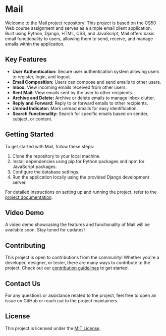 # Mail

Welcome to the Mail project repository! This project is based on the CS50 Web course assignment and serves as a simple email client application. Built using Python, Django, HTML, CSS, and JavaScript, Mail offers basic email functionality to users, allowing them to send, receive, and manage emails within the application.

## Key Features

- **User Authentication:** Secure user authentication system allowing users to register, login, and logout.
- **Email Composition:** Users can compose and send emails to other users.
- **Inbox:** View incoming emails received from other users.
- **Sent Mail:** View emails sent by the user to other recipients.
- **Archive and Delete:** Archive or delete emails to manage inbox clutter.
- **Reply and Forward:** Reply to or forward emails to other recipients.
- **Unread Indicator:** Mark unread emails for easy identification.
- **Search Functionality:** Search for specific emails based on sender, subject, or content.

## Getting Started

To get started with Mail, follow these steps:

1. Clone the repository to your local machine.
2. Install dependencies using pip for Python packages and npm for JavaScript packages.
3. Configure the database settings.
4. Run the application locally using the provided Django development server.

For detailed instructions on setting up and running the project, refer to the [project documentation](link_to_documentation).

## Video Demo

A video demo showcasing the features and functionality of Mail will be available soon. Stay tuned for updates!

## Contributing

This project is open to contributions from the community! Whether you're a developer, designer, or tester, there are many ways to contribute to the project. Check out our [contribution guidelines](link_to_contribution_guidelines) to get started.

## Contact Us

For any questions or assistance related to the project, feel free to open an issue on GitHub or reach out to the project maintainers.

## License

This project is licensed under the [MIT License](https://opensource.org/licenses/MIT).

